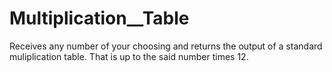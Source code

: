 # Multiplication__Table
Receives any number of your choosing and returns the output of a standard muliplication table.
That is up to the said number times 12.
